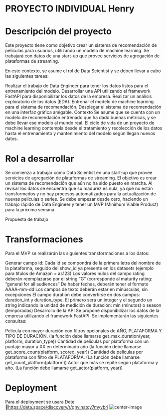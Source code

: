 # PROYECTO INDIVIDUAL Henry
# Descripción del proyecto
Este proyecto tiene como objetivo crear un sistema de recomendación de películas para usuarios, utilizando un modelo de machine learning. Se trabajará con datos de una start-up que provee servicios de agregación de plataformas de streaming.

En este contexto, se asume el rol de Data Scientist y se deben llevar a cabo las siguientes tareas:

Realizar el trabajo de Data Engineer para tener los datos listos para el entrenamiento del modelo.
Desarrollar una API utilizando el framework FastAPI para disponibilizar los datos de la empresa.
Realizar un análisis exploratorio de los datos (EDA).
Entrenar el modelo de machine learning para el sistema de recomendación.
Desplegar el sistema de recomendación en una interfaz gráfica amigable.
Contexto
Se asume que se cuenta con un modelo de recomendación entrenado que ha dado buenas métricas, y se debe llevar ese modelo al mundo real. El ciclo de vida de un proyecto de machine learning contempla desde el tratamiento y recolección de los datos hasta el entrenamiento y mantenimiento del modelo según llegan nuevos datos.

# Rol a desarrollar
Se comienza a trabajar como Data Scientist en una start-up que provee servicios de agregación de plataformas de streaming. El objetivo es crear un sistema de recomendación que aún no ha sido puesto en marcha. Al revisar los datos se encuentra que su madurez es nula, ya que no están transformados y no hay procesos automatizados para la actualización de nuevas películas o series. Se debe empezar desde cero, haciendo un trabajo rápido de Data Engineer y tener un MVP (Minimum Viable Product) para la próxima semana.

Propuesta de trabajo

# Transformaciones
Para el MVP se realizarán las siguientes transformaciones a los datos:

Generar campo id: Cada id se compondrá de la primera letra del nombre de la plataforma, seguido del show_id ya presente en los datasets (ejemplo para títulos de Amazon = as123)
Los valores nulos del campo rating deberán reemplazarse por el string “G” (corresponde al maturity rating: “general for all audiences”
De haber fechas, deberán tener el formato AAAA-mm-dd
Los campos de texto deberán estar en minúsculas, sin excepciones
El campo duration debe convertirse en dos campos: duration_int y duration_type. El primero será un integer y el segundo un string indicando la unidad de medición de duración: min (minutos) o season (temporadas)
Desarrollo de la API
Se propone disponibilizar los datos de la empresa utilizando el framework FastAPI. Se implementarán las siguientes consultas:

Película con mayor duración con filtros opcionales de AÑO, PLATAFORMA Y TIPO DE DURACIÓN. (la función debe llamarse get_max_duration(year, platform, duration_type))
Cantidad de películas por plataforma con un puntaje mayor a XX en determinado año (la función debe llamarse get_score_count(platform, scored, year))
Cantidad de películas por plataforma con filtro de PLATAFORMA. (La función debe llamarse get_count_platform(platform))
Actor que más se repite según plataforma y año. (La función debe llamarse get_actor(platform, year))
# Deployment
Para el deployment se usara Dete 🔗https://deta.space/discovery/r/qnvinatcy7myvbri
![center-image](aaa "center-image.png")
